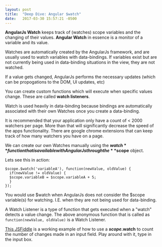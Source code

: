```yaml
---
layout: post
title:  "Deep Dive: Angular $watch"
date:   2017-03-30 15:57:21 -0500
---
```


**AngularJs Watch** keeps track of (watches) scope variables and the changing of their values. **Angular Watch** in essence is a monitor of a variable and its value. 

Watches are automatically created by the AngularJs framework, and are usually used to watch variables with data-bindings. If variables exist but are not currently being used in data-binding situations in the view, they are not watched.

If a value gets changed, AngularJs performs the necessary updates (which can be propogations to the DOM, UI updates, etc)

You can create custom functions which will execute when specific values change. These are called **watch listeners**. 

Watch is used heavily in data-binding because bindings are automatically associated with their own Watches once you create a data-binding.

It is recommended that your application only have a count of < 2000 watchers per page. More than that will significantly decrease the speed of the apps functionality.
There are google chrome extensions that can keep track of how many watchers you have on a page. 

We can create our own Watches manually using the **$watch** function that is available with AngularJs through the **$scope** object.

Lets see this in action:

```
$scope.$watch('variableA'), function(newValue, oldValue) {
  if(newValue != oldValue) {
  $scope.variableB = $scope.variableA + 5;
  }
});
```
You would use $watch when AngularJs does not consider the $scope variable(s) for watching. I.E. when they are not being used for data-binding.

A Watch Listener is a type of function that gets executed when a "watch" detects a value change. The above anonymous function that is called as
```function(newValue, oldValue)``` is a Watch Listener.

<a href="http://jsfiddle.net/jbok4/yempjpgb/">This JSFiddle</a> is a working example of how to use a **$scope.$watch** to count the number of changes made in an input field. Play around with it, type in the input box.
